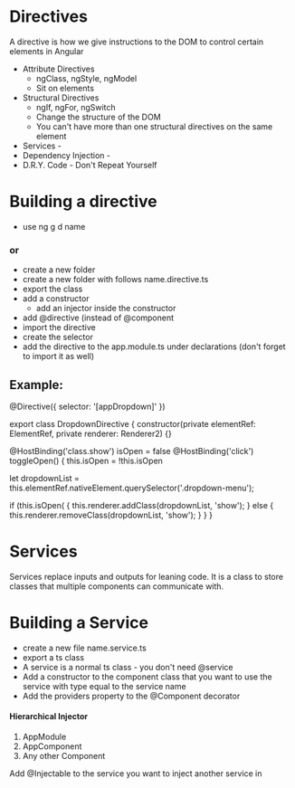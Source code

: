 
# Directives
A directive is how we give instructions to the DOM to control certain elements in Angular

- Attribute Directives 
	-  ngClass, ngStyle, ngModel
	- Sit on elements
- Structural Directives 
	-  ngIf, ngFor, ngSwitch
	- Change the structure of the DOM
	- You can't have more than one structural directives on the same element
- Services - 
- Dependency Injection - 
- D.R.Y. Code - Don't Repeat Yourself
# Building a directive
- use ng g d name
### or
- create a new folder
- create a new folder with follows name.directive.ts
- export the class
- add a constructor
	- add an injector inside the constructor
- add @directive (instead of @component
- import the directive
- create the selector
- add the directive to the app.module.ts under declarations (don't forget to import it as well)

## Example:
@Directive({
selector: '[appDropdown]'
})

export class DropdownDirective {
	constructor(private elementRef: ElementRef, private renderer: Renderer2) {}

@HostBinding('class.show') isOpen = false
@HostBinding('click') toggleOpen() {
this.isOpen = !this.isOpen

let dropdownList = this.elementRef.nativeElement.querySelector('.dropdown-menu');

if (this.isOpen( {
this.renderer.addClass(dropdownList, 'show');
} else {
this.renderer.removeClass(dropdownList, 'show');
}
}
}

# Services
Services replace inputs and outputs for leaning code. It is a class to store classes that multiple components can communicate with.

# Building a Service
- create a new file name.service.ts
- export a ts class
- A service is a normal ts class - you don't need @service
- Add a constructor to the component class that you want to use the service with type equal to the service name
- Add the providers property to the @Component decorator

#### Hierarchical Injector

 1. AppModule
 2. AppComponent
 3. Any other Component


Add @Injectable to the service you want to inject another service in